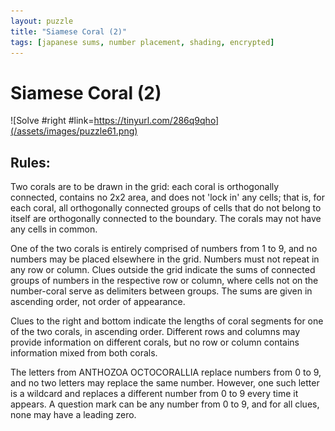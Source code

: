 ```yaml
---
layout: puzzle
title: "Siamese Coral (2)"
tags: [japanese sums, number placement, shading, encrypted]
---
```


# Siamese Coral (2)

![Solve #right #link=https://tinyurl.com/286q9qho](/assets/images/puzzle61.png)

## Rules:

Two corals are to be drawn in the grid: each coral is orthogonally connected, contains no 2x2 area, and does not 'lock in' any cells; that is, for each coral, all orthogonally connected groups of cells that do not belong to itself are orthogonally connected to the boundary. The corals may not have any cells in common.

One of the two corals is entirely comprised of numbers from 1 to 9, and no numbers may be placed elsewhere in the grid. Numbers must not repeat in any row or column. Clues outside the grid indicate the sums of connected groups of numbers in the respective row or column, where cells not on the number-coral serve as delimiters between groups. The sums are given in ascending order, not order of appearance.

Clues to the right and bottom indicate the lengths of coral segments for one of the two corals, in ascending order. Different rows and columns may provide information on different corals, but no row or column contains information mixed from both corals.

The letters from ANTHOZOA OCTOCORALLIA replace numbers from 0 to 9, and no two letters may replace the same number. However, one such letter is a wildcard and replaces a different number from 0 to 9 every time it appears. A question mark can be any number from 0 to 9, and for all clues, none may have a leading zero. 
